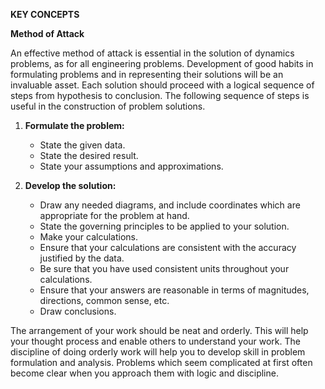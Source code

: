 
**KEY CONCEPTS**


**Method of Attack**


An effective method of attack is essential in the solution of dynamics problems, as for all engineering problems. Development of good habits in formulating problems and in representing their solutions will be an invaluable asset. Each solution should proceed with a logical sequence of steps from hypothesis to conclusion. The following sequence of steps is useful in the construction of problem solutions.


1. **Formulate the problem:**
   - State the given data.
   - State the desired result.
   - State your assumptions and approximations.

2. **Develop the solution:**   
   - Draw any needed diagrams, and include coordinates which are appropriate for the problem at hand.
   - State the governing principles to be applied to your solution.
   - Make your calculations.
   - Ensure that your calculations are consistent with the accuracy justified by the data.
   - Be sure that you have used consistent units throughout your calculations.
   - Ensure that your answers are reasonable in terms of magnitudes, directions, common sense, etc.
   - Draw conclusions.

The arrangement of your work should be neat and orderly. This will help your thought process and enable others to understand your work. The discipline of doing orderly work will help you to develop skill in problem formulation and analysis. Problems which seem complicated at first often become clear when you approach them with logic and discipline.